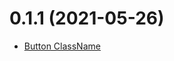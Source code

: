 <a name="0.1.1"></a>

# 0.1.1 (2021-05-26)

- [Button ClassName](https://github.com/Capgemini/dcx-react-library/issues/186)
